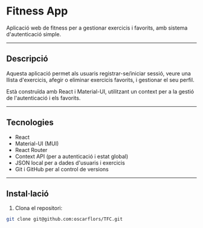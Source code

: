 
# Fitness App

Aplicació web de fitness per a gestionar exercicis i favorits, amb sistema d'autenticació simple.

---

## Descripció

Aquesta aplicació permet als usuaris registrar-se/iniciar sessió, veure una llista d'exercicis, afegir o eliminar exercicis favorits, i gestionar el seu perfil.

Està construïda amb React i Material-UI, utilitzant un context per a la gestió de l'autenticació i els favorits.

---

## Tecnologies

- React
- Material-UI (MUI)
- React Router
- Context API (per a autenticació i estat global)
- JSON local per a dades d'usuaris i exercicis
- Git i GitHub per al control de versions

---

## Instal·lació

1. Clona el repositori:

```bash
git clone git@github.com:oscarflors/TFC.git
